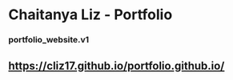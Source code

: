 # Chaitanya Liz - Portfolio
### portfolio_website.v1
## https://cliz17.github.io/portfolio.github.io/
